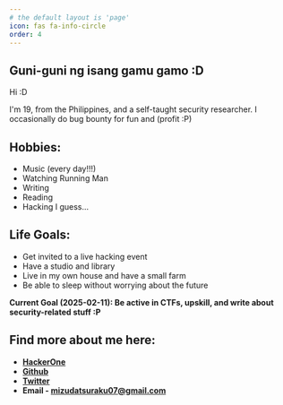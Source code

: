 ```yaml
---
# the default layout is 'page'
icon: fas fa-info-circle
order: 4
---
```

## Guni-guni ng isang gamu gamo :D

Hi :D 

I'm 19, from the Philippines, and a self-taught security researcher. I occasionally do bug bounty for fun and (profit :P)

## Hobbies:
 - Music (every day!!!)
 - Watching Running Man
 - Writing
 - Reading
 - Hacking I guess...

## Life Goals: 

* Get invited to a live hacking event
* Have a studio and library
* Live in my own house and have a small farm
* Be able to sleep without worrying about the future

**Current Goal (2025-02-11): Be active in CTFs, upskill, and write about security-related stuff :P**


## Find more about me here:

- **[HackerOne](https://hackerone.com/datsuraku147)**
- **[Github](https://github.com/datsuraku147)**
- **[Twitter](https://twitter.com/MDatsuraku)**
- **Email - mizudatsuraku07@gmail.com**

